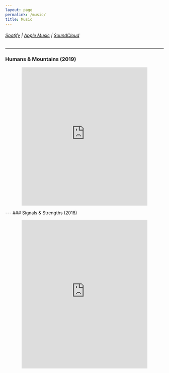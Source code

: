 ```yaml
---
layout: page
permalink: /music/
title: Music
---
```

###### [Spotify](https://open.spotify.com/artist/6JaiCF72swgn7GXxNqaasn) | [Apple Music](https://itunes.apple.com/us/artist/jay-maloney/1354986523) | [SoundCloud](https://soundcloud.com/thisjaymaloney)
---
### Humans & Mountains (2019)
<!--
<iframe src="https://open.spotify.com/embed/album/59M7CTJaZtZzeD0iGaqSQq" width="300" height="380" frameborder="0" allowtransparency="true" allow="encrypted-media"></iframe>
-->
<p style="text-align:center">
<iframe style="border: 0; width: 400px; height: 439px;" src="https://bandcamp.com/EmbeddedPlayer/album=4052140367/size=large/bgcol=ffffff/linkcol=0687f5/artwork=small/transparent=true/" seamless><a href="https://jaymaloney.bandcamp.com/album/humans-mountains">Humans &amp; Mountains by Jay Maloney</a></iframe>
</p>
  <!--
<iframe src="https://open.spotify.com/embed/album/59M7CTJaZtZzeD0iGaqSQq" width="300" height="80" frameborder="0" allowtransparency="true" allow="encrypted-media"></iframe>	

<iframe style="border: 0; width: 100%; height: 120px;" src="https://bandcamp.com/EmbeddedPlayer/album=4052140367/size=large/bgcol=ffffff/linkcol=0687f5/tracklist=false/artwork=small/transparent=true/" seamless><a href="https://jaymaloney.bandcamp.com/album/humans-mountains">Humans &amp; Mountains by Jay Maloney</a></iframe>
-->
---
### Signals & Strengths (2018)
<!--
<iframe src="https://open.spotify.com/embed/album/1CQrKs39i9BKpM9ePMCIzC" width="300" height="380" frameborder="0" allowtransparency="true" allow="encrypted-media"></iframe>
-->
<p style="text-align:center">
<iframe style="border: 0; width: 400px; height: 472px;" src="https://bandcamp.com/EmbeddedPlayer/album=2969628933/size=large/bgcol=ffffff/linkcol=0687f5/artwork=small/transparent=true/" seamless><a href="https://jaymaloney.bandcamp.com/album/signals-strengths">Signals &amp; Strengths by Jay Maloney</a></iframe>
</p>
<!--
<iframe src="https://open.spotify.com/embed/album/1CQrKs39i9BKpM9ePMCIzC" width="300" height="80" frameborder="0" allowtransparency="true" allow="encrypted-media"></iframe>	

<iframe style="border: 0; width: 100%; height: 120px;" src="https://bandcamp.com/EmbeddedPlayer/album=2969628933/size=large/bgcol=ffffff/linkcol=0687f5/tracklist=false/artwork=small/transparent=true/" seamless><a href="https://jaymaloney.bandcamp.com/album/signals-strengths">Signals &amp; Strengths by Jay Maloney</a></iframe>
-->

